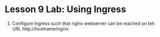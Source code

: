# Lesson 9 Lab: Using Ingress

1. Configure Ingress such that nginx webserver can be reached on teh URL http://hostname/nginx
